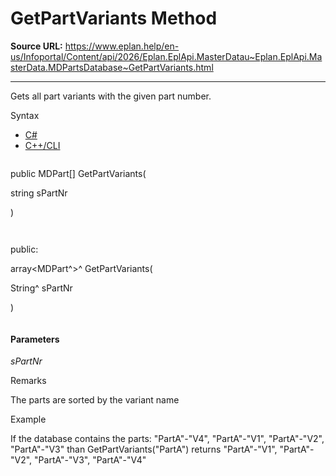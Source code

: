 # GetPartVariants Method

**Source URL:** https://www.eplan.help/en-us/Infoportal/Content/api/2026/Eplan.EplApi.MasterDatau~Eplan.EplApi.MasterData.MDPartsDatabase~GetPartVariants.html

---

Gets all part variants with the given part number.

Syntax

- [C#](#i-syntax-CS)
- [C++/CLI](#i-syntax-CPP2005)

```
```
public MDPart[] GetPartVariants( 

   string sPartNr

)
```
```

```
```
public:

array<MDPart^>^ GetPartVariants( 

   String^ sPartNr

)
```
```

#### Parameters

*sPartNr*

Remarks

The parts are sorted by the variant name

Example

If the database contains the parts: "PartA"-"V4", "PartA"-"V1", "PartA"-"V2", "PartA"-"V3" than GetPartVariants("PartA") returns "PartA"-"V1", "PartA"-"V2", "PartA"-"V3", "PartA"-"V4"
